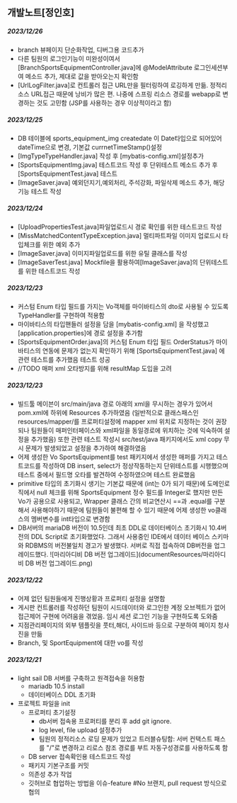 ## 개발노트[정인호]

##### 2023/12/26
- branch 뷰페이지 단순화작업, 디버그용 코드추가
- 다른 팀원의 로그인기능이 미완성이여서[BranchSportsEquipmentController.java]에  @ModelAttribute 로그인세션부여 메소드 추가, 제대로 값을 받아오는지 확인함
- [UrlLogFilter.java]로 컨트롤러 접근 URL만을 필터링하여 로깅하게 만듦. 정적리소스  URL접근 때문에 낭비가 많은 편. 나중에 스프링 리소스 경로를 webapp로 변경하는 것도 고민함 (JSP를 사용하는 경우 이상적이라고 함)

##### 2023/12/25
- DB 테이블에 sports_equipment_img createdate 이 Date타입으로 되어있어 dateTime으로 변경, 기본값 currnetTimeStamp()설정
- [ImgTypeTypeHandler.java] 작성 후 [mybatis-config.xml]설정추가
- [SportsEquipmentImg.java] 테스트코드 작성 후 단위테스트 메소드 추가 후 [SportsEquipmentTest.java] 테스트
- [ImageSaver.java] 예외던지기,예외처리, 주석강화, 파일삭제 메소드 추가, 해당 기능 테스트 작성

##### 2023/12/24
- [UploadPropertiesTest.java]파일업로드시 경로 확인를 위한 테스트코드 작성
- [MissMatchedContentTypeException.java] 멀티파트파일 이미지 업로드시 타입체크를 위한 예외 추가
- [ImageSaver.java] 이미지파일업로드를 위한 유틸 클래스를 작성
- [ImageSaverTest.java] Mockfile을 활용하여[ImageSaver.java]의 단위테스트를 위한 테스트코드 작성 

##### 2023/12/23
-  커스텀 Enum 타입 필드를 가지는 Vo객체를 마이바티스의 dto로 사용될 수 있도록 TypeHandler를 구현하여 적용함
- 마이바티스의 타입핸들러 설정을 담을 [mybatis-config.xml] 을 작성했고 [application.properties]에 경로 설정을 추가함
- [SportsEquipmentOrder.java]의 커스텀 Enum 타입 필드 OrderStatus가 마이바티스의 연동에 문제가 없는지 확인하기 위해 [SportsEquipmentTest.java] 에 관련 테스트를 추가했음 테스트 성공
- //TODO 매퍼 xml 오타방지를 위해 resultMap 도입을 고려

##### 2023/12/23 
- 빌드툴 메이븐이 src/main/java 경로 아래의 xml을 무시하는 경우가 있어서 pom.xml에 <build> 하위에 Resources 추가하였음 (일반적으로 클래스패스인 resources/mapper/를 프로퍼티설정에 mapper xml 위치로 지정하는 것이 권장되나 팀원들이 매퍼인터페이스와 xml파일을 동일경로에 위치하는 것에 익숙하여 설정을 추가했음) 또한 관련 테스트 작성시 src/test/java 패키지에서도 xml copy 무시 문제가 발생되었고 설정을 추가하여 해결하였음
- 어제 생성한 Vo SportsEquipment를 test 패키지에서 생성한 매퍼를 가지고 테스트코드를 작성하여 DB insert, select가 정상작동하는지 단위테스트를 시행했으며 테스트 중에서 필드명 오타를 발견하여 수정하였으며 테스트 완료했음
- primitive 타입의 초기화시 생기는 기본값 때문에 (int는 0가 되기 때문)에 도메인로직에서 null 체크를 위해 SportsEquipment 정수 필드를 Integer로 했지만 만든 Vo가 공용으로 사용되고, Wrapper 클래스 간의 비교연산시 ==과 .equal를 구분해서 사용해야하기 때문에 팀원들이 불편해 할 수 있기 때문에 어제 생성한 vo클래스의 멤버변수를 int타입으로 변경함
- DB서버의 mariaDB 버전이 10.5인데 최초 DDL로 데이터베이스 초기화시 10.4버전의 DDL Script로 초기화했었다. 그래서 사용중인 IDE에서 데이터 베이스 스키마와 RDBMS의 버전불일치 경고가 발생했다. 서버로 직접 접속하여 DB버전을 업그레이드했다.
![마리아디비 DB 버전 업그레이드](documentResources/마리아디비 DB 버전 업그레이드.png)

##### 2023/12/22
- 어제 없던 팀원들에게 진행상황과 프로퍼티 설정을 설명함
- 게시판 컨트롤러를 작성하던 팀원이 시드데이터와 로그인한 계정 오브젝트가 없어 접근제어 구현에 어려움을 겪었음. 임시 세션 로그인 기능을 구현하도록 도와줌
- 지점관리페이지의 외부 템플릿을 풋터,해더, 사이드바 등으로 구분하여 페이지 청사진을 만듦
- Branch, 및 SportEquipment에 대한 vo를 작성

##### 2023/12/21
- light sail DB 서버를 구축하고 원격접속을 허용함
  - mariadb 10.5 install
  - 데이터베이스 DDL 초기화
- 프로젝트 파일을 init
  - 프로퍼티 초기설정
    - db서버 접속용 프로퍼티를 분리 후 add git ignore.
    - log level, file upload 설정추가
    - 팀원의 정적리소스 로딩 문제가 있었고 트러블슈팅함: 서버 컨택스트 패스를 "/"로 변경하고 리로스 참조 경로를 부트 자동구성경로를 사용하도록 함
  - DB server 접속확인용 테스트코드 작성 
  - 패키지 기본구조를 커밋
  - 의존성 추가 작업
  - 깃허브로 협업하는 방법을 이슈-feature #No 브랜치, pull request 방식으로 협의
